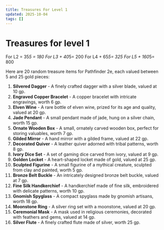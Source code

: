 ```yaml
---
title: Treasures For Level 1
updated: 2025-10-04
tags: []
---
```


# Treasures for level 1

For L2 = 35*5 = 180
For L3 + 40*5= 200
For L4 + 65*5= 325
For L5 + 160*5= 800

Here are 20 random treasure items for Pathfinder 2e, each valued between 5 and 25 gold pieces:

1. **Silvered Dagger** - A finely crafted dagger with a silver blade, valued at 10 gp.
2. **Engraved Copper Bracelet** - A copper bracelet with intricate engravings, worth 6 gp.
3. **Elven Wine** - A rare bottle of elven wine, prized for its age and quality, valued at 20 gp.
4. **Jade Pendant** - A small pendant made of jade, hung on a silver chain, worth 15 gp.
6. **Ornate Wooden Box** - A small, ornately carved wooden box, perfect for storing valuables, worth 7 gp.
7. **Gilded Mirror** - A hand mirror with a gilded frame, valued at 22 gp.
8. **Decorated Quiver** - A leather quiver adorned with tribal patterns, worth 8 gp.
9. **Ivory Dice Set** - A set of gaming dice carved from ivory, valued at 9 gp.
11. **Golden Locket** - A heart-shaped locket made of gold, valued at 25 gp.
12. **Sculpted Figurine** - A small figurine of a mythical creature, sculpted from clay and painted, worth 5 gp.
13. **Bronze Belt Buckle** - An intricately designed bronze belt buckle, valued at 7 gp.
14. **Fine Silk Handkerchief** - A handkerchief made of fine silk, embroidered with delicate patterns, worth 10 gp.
16. **Gnomish Spyglass** - A compact spyglass made by gnomish artisans, worth 18 gp.
17. **Moonstone Ring** - A silver ring set with a moonstone, valued at 20 gp.
19. **Ceremonial Mask** - A mask used in religious ceremonies, decorated with feathers and gems, valued at 14 gp.
20. **Silver Flute** - A finely crafted flute made of silver, worth 25 gp.
